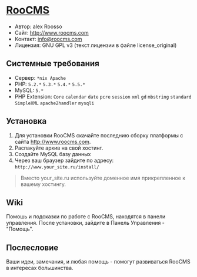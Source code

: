[RooCMS](http://www.roocms.com)
===============================
- Автор:	alex Roosso
- Сайт:		<http://www.roocms.com>
- Контакт:	info@roocms.com
- Лицензия:	GNU GPL v3 (текст лицензии в файле license_original)

Cистемные требования
--------------------
 - Сервер:	`*nix Apache`
 - PHP:		`5.2.*` `5.3.*` `5.4.*` `5.5.*`
 - MySQL:	`5.*`
 - PHP Extension: 
	`Core`
	`calendar`
	`date`
	`pcre`
	`session`
	`xml`
	`gd`
	`mbstring`
	`standard`
	`SimpleXML`
	`apache2handler`
	`mysqli`

Установка
---------
1. Для установки RooCMS скачайте последнию сборку платформы с сайта <http://www.roocms.com>. 
2. Распакуйте архив на свой хостинг.
3. Создайте MySQL базу данных
4. Через ваш браузер зайдите по адресу: `http://www.your_site.ru/install/`

> Вместо your_site.ru используйте доменное имя прикрепленное к вашему хостингу.

Wiki
----
Помошь и подсказки по работе с RooCMS, находятся в панели управления. 
После установки, зайдите в Панель Управления - "Помощь".

Послесловие
-----------
Ваши идеи, замечания, и любая помощь - помогут развиваться RooCMS в интересах большинства.

